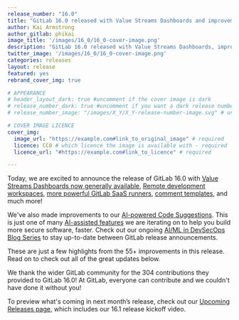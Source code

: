 ```yaml
---
release_number: "16.0"
title: "GitLab 16.0 released with Value Streams Dashboards and improvements to AI-powered Code Suggestions"
author: Kai Armstrong
author_gitlab: phikai
image_title: '/images/16_0/16_0-cover-image.png'
description: "GitLab 16.0 released with Value Streams Dashboards, improved AI-powered Code Suggestions, remote development workspaces, more powerful SaaS runners, comment templates and much more!"
twitter_image: '/images/16_0/16_0-cover-image.png'
categories: releases
layout: release
featured: yes
rebrand_cover_img: true

# APPEARANCE
# header_layout_dark: true #uncomment if the cover image is dark
# release_number_dark: true #uncomment if you want a dark release number
# release_number_image: "/images/X_Y/X_Y-release-number-image.svg" # uncomment if you want a svg image to replace the release number that normally overlays the background image

# COVER IMAGE LICENCE
cover_img:
  image_url: "https://example.com#link_to_original_image" # required
  licence: CC0 # which licence the image is available with - required
  licence_url: "#https://example.com#link_to_licence" # required

---
```


Today, we are excited to announce the release of GitLab 16.0 with [Value Streams Dashboards now generally available](#value-streams-dashboard-is-now-generally-available), [Remote development workspaces](#remote-development-workspaces-available-in-beta-for-public-projects),
[more powerful GitLab SaaS runners](#upsizing-gitlab-saas-runners-on-linux), [comment templates](#comment-templates), and much more!

We've also made improvements to our [AI-powered Code Suggestions](#code-suggestions-improvements). This is just one of many [AI-assisted features](/solutions/ai/) we are iterating on to help you build more secure software, faster. Check out our ongoing [AI/ML in DevSecOps Blog Series](https://about.gitlab.com/blog/2023/04/24/ai-ml-in-devsecops-series/) to stay up-to-date between GitLab release announcements.

These are just a few highlights from the 55+ improvements in this release. Read on to check out all of the great updates below.

We thank the wider GitLab community for the 304 contributions they provided to GitLab 16.0! At GitLab, everyone can contribute and we couldn't have done it without you!

To preview what's coming in next month’s release, check out our [Upcoming Releases page](/direction/kickoff/), which includes our 16.1 release kickoff video.
